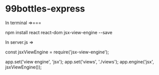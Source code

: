 # 99bottles-express

In terminal =>===

npm install react react-dom jsx-view-engine --save

In server.js =>

const jsxViewEngine = require('jsx-view-engine');

app.set('view engine', 'jsx');
app.set('views', './views');
app.engine('jsx', jsxViewEngine());
